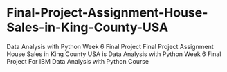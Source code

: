 # Final-Project-Assignment-House-Sales-in-King-County-USA
Data Analysis with Python Week 6 Final Project
Final Project Assignment House Sales in King County USA 
is Data Analysis with Python Week 6 Final Project
For IBM Data Analysis with Python Course
